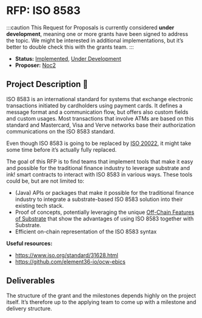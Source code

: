 # RFP: ISO 8583

:::caution
This Request for Proposals is currently considered **under development**, meaning one or more grants have been signed to address the topic. We might be interested in additional implementations, but it’s better to double check this with the grants team.
:::

* **Status:** [Implemented](https://github.com/w3f/Grants-Program/blob/master/applications/Integrating-ISO8583.md), [Under Development](https://github.com/w3f/Grants-Program/blob/master/applications/ISO-8583-implementation.md)
* **Proposer:** [Noc2](https://github.com/Noc2)

## Project Description :page_facing_up: 

ISO 8583 is an international standard for systems that exchange electronic transactions initiated by cardholders using payment cards. It defines a message format and a communication flow, but offers also custom fields and custom usages. Most transactions that involve ATMs are based on this standard and Mastercard, Visa and Verve networks base their authorization communications on the ISO 8583 standard. 

Even though ISO 8583 is going to be replaced by [ISO 20022](https://github.com/w3f/Grants-Program/blob/master/docs/RFPs/ISO_20022.md), it might take some time before it’s actually fully replaced.    

The goal of this RFP is to find teams that implement tools that make it easy and possible for the traditional finance industry to leverage substrate and ink! smart contracts to interact with ISO 8583 in various ways. These tools could be, but are not limited to:

- (Java) APIs or packages that make it possible for the traditional finance industry to integrate a substrate-based ISO 8583 solution into their existing tech stack.  
- Proof of concepts, potentially leveraging the unique [Off-Chain Features of Substrate](https://docs.substrate.io/learn/offchain-operations/) that show the advantages of using ISO 8583 together with Substrate.  
- Efficient on-chain representation of the ISO 8583 syntax 

**Useful resources:**
- https://www.iso.org/standard/31628.html 
- https://github.com/element36-io/ocw-ebics 

## Deliverables

The structure of the grant and the milestones depends highly on the project itself. It’s therefore up to the applying team to come up with a milestone and delivery structure. 
